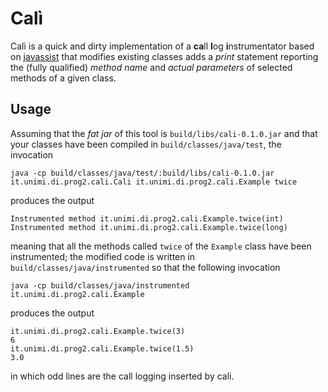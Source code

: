 # Calì

Calì is a quick and dirty implementation of a **ca**ll **l**og **i**nstrumentator based on [javassist](https://www.javassist.org/) that modifies existing classes adds a *print* statement reporting the (fully qualified) *method name* and *actual parameters* of selected methods of a given class.

## Usage

Assuming that the *fat jar* of this tool is `build/libs/cali-0.1.0.jar` and that your classes have been compiled in `build/classes/java/test`, the invocation

    java -cp build/classes/java/test/:build/libs/cali-0.1.0.jar it.unimi.di.prog2.cali.Cali it.unimi.di.prog2.cali.Example twice

produces the output

    Instrumented method it.unimi.di.prog2.cali.Example.twice(int)
    Instrumented method it.unimi.di.prog2.cali.Example.twice(long)

meaning that all the methods called `twice` of the `Example` class have been instrumented; the modified code is written in `build/classes/java/instrumented` so that the following invocation

    java -cp build/classes/java/instrumented it.unimi.di.prog2.cali.Example

produces the output

    it.unimi.di.prog2.cali.Example.twice(3)
    6
    it.unimi.di.prog2.cali.Example.twice(1.5)
    3.0

in which odd lines are the call logging inserted by cali.